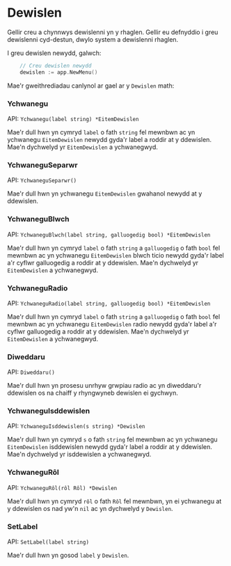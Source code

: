 # Dewislen

Gellir creu a chynnwys dewislenni yn y rhaglen. Gellir eu defnyddio i greu
dewislenni cyd-destun, dwylo system a dewislenni rhaglen.

I greu dewislen newydd, galwch:

```go
    // Creu dewislen newydd
    dewislen := app.NewMenu()
```

Mae'r gweithrediadau canlynol ar gael ar y `Dewislen` math:

### Ychwanegu

API: `Ychwanegu(label string) *EitemDewislen`

Mae'r dull hwn yn cymryd `label` o fath `string` fel mewnbwn ac yn ychwanegu
`EitemDewislen` newydd gyda'r label a roddir at y ddewislen. Mae'n dychwelyd yr
`EitemDewislen` a ychwanegwyd.

### YchwaneguSeparwr

API: `YchwaneguSeparwr()`

Mae'r dull hwn yn ychwanegu `EitemDewislen` gwahanol newydd at y ddewislen.

### YchwaneguBlwch

API: `YchwaneguBlwch(label string, galluogedig bool) *EitemDewislen`

Mae'r dull hwn yn cymryd `label` o fath `string` a `galluogedig` o fath `bool`
fel mewnbwn ac yn ychwanegu `EitemDewislen` blwch ticio newydd gyda'r label a'r
cyflwr galluogedig a roddir at y ddewislen. Mae'n dychwelyd yr `EitemDewislen` a
ychwanegwyd.

### YchwaneguRadio

API: `YchwaneguRadio(label string, galluogedig bool) *EitemDewislen`

Mae'r dull hwn yn cymryd `label` o fath `string` a `galluogedig` o fath `bool`
fel mewnbwn ac yn ychwanegu `EitemDewislen` radio newydd gyda'r label a'r cyflwr
galluogedig a roddir at y ddewislen. Mae'n dychwelyd yr `EitemDewislen` a
ychwanegwyd.

### Diweddaru

API: `Diweddaru()`

Mae'r dull hwn yn prosesu unrhyw grwpiau radio ac yn diweddaru'r ddewislen os na
chaiff y rhyngwyneb dewislen ei gychwyn.

### YchwaneguIsddewislen

API: `YchwaneguIsddewislen(s string) *Dewislen`

Mae'r dull hwn yn cymryd `s` o fath `string` fel mewnbwn ac yn ychwanegu
`EitemDewislen` isddewislen newydd gyda'r label a roddir at y ddewislen. Mae'n
dychwelyd yr isddewislen a ychwanegwyd.

### YchwaneguRôl

API: `YchwaneguRôl(rôl Rôl) *Dewislen`

Mae'r dull hwn yn cymryd `rôl` o fath `Rôl` fel mewnbwn, yn ei ychwanegu at y
ddewislen os nad yw'n `nil` ac yn dychwelyd y `Dewislen`.

### SetLabel

API: `SetLabel(label string)`

Mae'r dull hwn yn gosod `label` y `Dewislen`.

